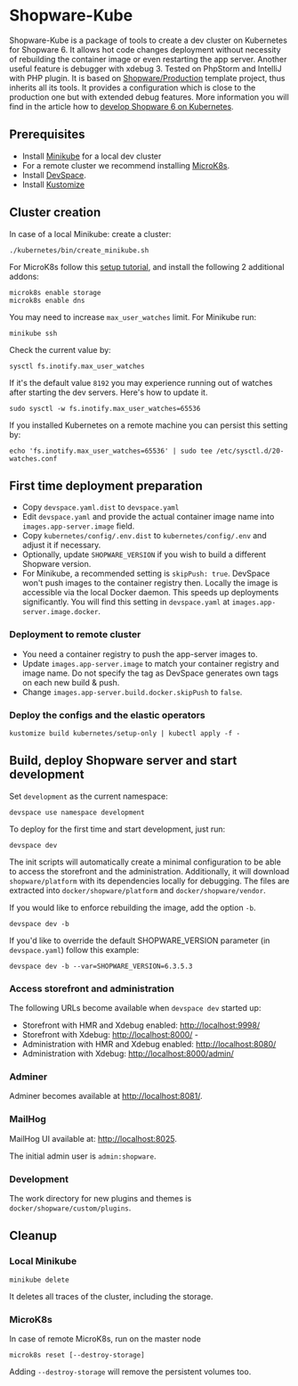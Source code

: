 # Shopware-Kube

Shopware-Kube is a package of tools to create a dev cluster on Kubernetes for Shopware 6.
It allows hot code changes deployment without necessity of rebuilding the container image or even restarting the app server.
Another useful feature is debugger with xdebug 3. Tested on PhpStorm and IntelliJ with PHP plugin.
It is based on [Shopware/Production](https://github.com/shopware/production) template project, thus inherits all its tools.
It provides a configuration which is close to the production one but with extended debug features.
More information you will find in the article how to [develop Shopware 6 on Kubernetes](https://kiwee.eu/blog/shopware-6-development-on-kubernetes/).

## Prerequisites 
* Install [Minikube](https://minikube.sigs.k8s.io/docs/start/) for a local dev cluster
* For a remote cluster we recommend installing [MicroK8s](https://microk8s.io).
* Install [DevSpace](https://devspace.sh/cli/docs/getting-started/installation).
* Install [Kustomize](https://kubectl.docs.kubernetes.io/installation/kustomize/)


## Cluster creation
In case of a local Minikube: create a cluster:
```
./kubernetes/bin/create_minikube.sh
```

For MicroK8s follow this [setup tutorial](https://ubuntu.com/tutorials/install-a-local-kubernetes-with-microk8s?&_ga=2.181492961.777099064.1610383197-667444104.1610383197#2-deploying-microk8s),
and install the following 2 additional addons:
```
microk8s enable storage
microk8s enable dns
```

You may need to increase `max_user_watches` limit. 
For Minikube run:
```
minikube ssh
```
Check the current value by:
```
sysctl fs.inotify.max_user_watches
```
If it's the default value `8192` you may experience running out of watches after starting the dev servers.
Here's how to update it.
```
sudo sysctl -w fs.inotify.max_user_watches=65536
```
If you installed Kubernetes on a remote machine you can persist this setting by:
```
echo 'fs.inotify.max_user_watches=65536' | sudo tee /etc/sysctl.d/20-watches.conf
```

## First time deployment preparation
* Copy `devspace.yaml.dist` to `devspace.yaml`
* Edit `devspace.yaml` and provide the actual container image name into `images.app-server.image` field.
* Copy `kubernetes/config/.env.dist` to `kubernetes/config/.env` and adjust it if necessary.   
* Optionally, update `SHOPWARE_VERSION` if you wish to build a different Shopware version.
* For Minikube, a recommended setting is `skipPush: true`. DevSpace won't push images to the container registry then. 
  Locally the image is accessible via the local Docker daemon.
  This speeds up deployments significantly. You will find this setting in `devspace.yaml` at `images.app-server.image.docker`.

### Deployment to remote cluster
* You need a container registry to push the app-server images to.
* Update `images.app-server.image` to match your container registry and image name. 
  Do not specify the tag as DevSpace generates own tags on each new build & push.
* Change `images.app-server.build.docker.skipPush` to `false`.

### Deploy the configs and the elastic operators
```
kustomize build kubernetes/setup-only | kubectl apply -f -
```

## Build, deploy Shopware server and start development

Set `development` as the current namespace:
```
devspace use namespace development
```

To deploy for the first time and start development, just run:
```
devspace dev
```

The init scripts will automatically create a minimal configuration to be able to access the storefront and the administration.
Additionally, it will download `shopware/platform` with its dependencies locally for debugging.
The files are extracted into `docker/shopware/platform` and `docker/shopware/vendor`.

If you would like to enforce rebuilding the image, add the option `-b`.
```
devspace dev -b
```

If you'd like to override the default SHOPWARE_VERSION parameter (in `devspace.yaml`) follow this example:
```
devspace dev -b --var=SHOPWARE_VERSION=6.3.5.3
```

### Access storefront and administration
The following URLs become available when `devspace dev` started up:

- Storefront with HMR and Xdebug enabled: [http://localhost:9998/](http://localhost:9998/)
- Storefront with Xdebug: [http://localhost:8000/](http://localhost:8000/) - 
- Administration with HMR and Xdebug enabled: [http://localhost:8080/](http://localhost:8080/)
- Administration with Xdebug: [http://localhost:8000/admin/](http://localhost:8000/admin/)

### Adminer
Adminer becomes available at [http://localhost:8081/](http://localhost:8081/).

### MailHog
MailHog UI available at: [http://localhost:8025](http://localhost:8025).

The initial admin user is `admin:shopware`.

### Development
The work directory for new plugins and themes is `docker/shopware/custom/plugins`.

## Cleanup
### Local Minikube

```
minikube delete
```
It deletes all traces of the cluster, including the storage.

### MicroK8s
In case of remote MicroK8s, run on the master node

```
microk8s reset [--destroy-storage]
```
Adding `--destroy-storage` will remove the persistent volumes too.